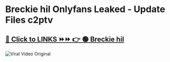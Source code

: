 
 # Breckie hil Onlyfans Leaked - Update Files c2ptv

## <h2><a href="https://clipsfans.com/Breckie_hil&ref=git">🔗 Click to LINKS ⏩⏩ 👉 🟢 Breckie hil </a></h2>

<a href="https://clipsfans.com/Breckie_hil&ref=git" rel="nofollow" data-target="animated-image.originalLink"><img src="https://i.ibb.co.com/xMMVF88/686577567.gif" alt="Viral Video Original" style="max-width: 100%; display: inline-block;" data-target="animated-image.originalImage"></a>


